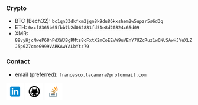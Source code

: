 <!-- assets -->
[1.1]: assets/icons/linkedin-48.png
[2.1]: assets/icons/github-48.png
[3.1]: assets/icons/stackoverflow-48.png
[4.1]: assets/icons/cv.png


<!-- links -->
[1]: https://www.linkedin.com/in/fr9ncis
[2]: https://www.github.com/fr9ncis
[3]: https://stackoverflow.com/users/12709483/francesco-la-camera?tab=profile
[4]: https://lacamera.io/var/static/lacamera/cv.pdf


### Crypto
  * BTC (Bech32): `bc1qn33dkfxm2jgn8k9du86kxshem2w5upzr5s6d3q`
  * ETH: `0xcf8365b65fbb7b2d062881fd51e8d20824c65d09`
  * XMR: `89vyHjcNweP68hPdXWJBgRMts8cFxtX2mCoEEvW9uVEnY7UZcRuz1w6NUSAwHJYuXLZJ5p6Z7cmeG999VARKAwYALbYtz79`


### Contact
  * email (preferred): `francesco.lacamera@protonmail.com`


[![linkedin][1.1]][1]
[![github][2.1]][2]
[![stackoverflow][3.1]][3]
